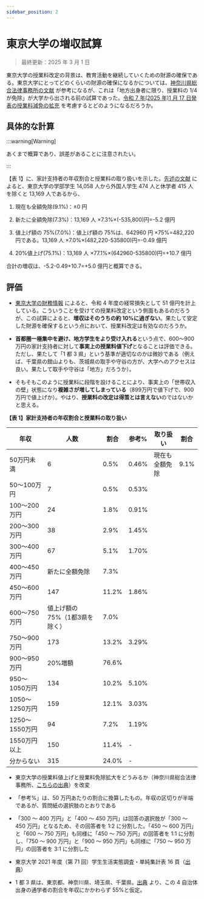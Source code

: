 ```yaml
---
sidebar_position: 2
---
```


# 東京大学の増収試算

> 最終更新：2025 年 3 月 1 日

東京大学の授業料改定の背景は、教育活動を継続していくための財源の確保である。東京大学にとってどのくらいの財源の確保になるかについては、[神奈川県総合法律事務所の文献](https://kanasou-law.com/202501nishikawa/) が参考になるが、これは「地方出身者に限り、授業料の 1/4 が免除」が大学から出される前の試算であった。[令和 7 年(2025 年)1 月 17 日発表の授業料減免の拡充](https://www.u-tokyo.ac.jp/content/400254993.pdf) を考慮するとどのようになるだろうか。

## 具体的な計算

:::warning[Warning]

あくまで概算であり、誤差があることに注意されたい。

:::

【表 1】に、家計支持者の年収割合と授業料の取り扱いを示した。[先述の文献](https://kanasou-law.com/202501nishikawa/) によると、東京大学の学部学生 14,058 人から外国人学生 474 人と休学者 415 人を除くと 13,169 人であるから、

1. 現在も全額免除(9.1%)：±0 円

2. 新たに全額免除(7.3%)：13,169 人 ×7.3%×(-535,800)円=-5.2 億円

3. 値上げ額の 75%(7.0%)：値上げ額の 75%は、642960 円 ×75%=482,220 円である。13,169 人 ×7.0%×(482,220-535800)円=-0.49 億円

4. 20%値上げ(75.1%)：13,169 人 ×77.1%×(642960-535800)円=+10.7 億円

合計の増収は、-5.2-0.49+10.7=+5.0 億円と概算できる。

## 評価

- [東京大学の財務情報](https://www.u-tokyo.ac.jp/ja/about/public-info/b06.html) によると、令和 4 年度の経常損失として 51 億円を計上している。こういうことを受けての授業料改定という側面もあるのだろうが、この試算によると、**増収はそのうちの約 10%に過ぎない**。果たして安定した財源を確保するという点において、授業料改定は有効なのだろうか。

- **首都圏一極集中を避け、地方学生をより受け入れる**という点で、600〜900 万円の家計支持者に対して**事実上の授業料値下げ**となることは評価できる。ただし、果たして「1 都 3 県」という基準が適切なのかは微妙である（例えば、千葉県の館山よりも、茨城県の取手や守谷の方が、大学へのアクセスは良い。果たして取手や守谷は「地方」だろうか）。

- そもそもこのように授業料に段階を設けることにより、事実上の「世帯収入の壁」状態になり**複雑さが増してしまっている**（899万円で値下げで、900万円で値上げか）。やはり、**授業料の改定は得策とは言えない**のではないかと思える。

**【表 1】家計支持者の年収割合と授業料の取り扱い**

<table>
    <thead>
        <tr>
            <th>年収</th>
            <th>人数</th>
            <th>割合</th>
            <th>参考%</th>
            <th>取り扱い</th>
            <th>割合</th>
        </tr>
    </thead>
    <tbody>
        <tr>
            <td>50万円未満</td>
            <td>6</td>
            <td>0.5%</td>
            <td>0.46%</td>
            <td rowSpan={5}>現在も全額免除</td>
            <td rowSpan={5}>9.1%</td>
        </tr>
        <tr><td>50～100万円</td><td>7</td><td>0.5%</td><td>0.53%</td></tr>
        <tr><td>100～200万円</td><td>24</td><td>1.8%</td><td>0.91%</td></tr>
        <tr><td>200～300万円</td><td>38</td><td>2.9%</td><td>1.45%</td></tr>
        <tr>
            <td>300～400万円</td>
            <td rowSpan={2} style={{ textAlign: "center" }}>67</td>
            <td rowSpan={2} style={{ textAlign: "center" }}>5.1%</td>
            <td rowSpan={2} style={{ textAlign: "center" }}>1.70%</td>
        </tr>
        <tr>
            <td>400～450万円</td>
            <td rowSpan={2}>新たに全額免除</td>
            <td rowSpan={2}>7.3%</td>
        </tr>
        <tr>
            <td>450～600万円</td>
            <td rowSpan={2} style={{ textAlign: "center" }}>147</td>
            <td rowSpan={2} style={{ textAlign: "center" }}>11.2%</td>
            <td rowSpan={2} style={{ textAlign: "center" }}>1.86%</td>
        </tr>
        <tr><td>600～750万円</td><td rowSpan={2}>値上げ額の75%（1都3県を除く）</td>
            <td rowSpan={2}>7.0%</td></tr>
        <tr>
            <td>750～900万円</td>
            <td rowSpan={2} style={{ textAlign: "center" }}>173</td>
            <td rowSpan={2} style={{ textAlign: "center" }}>13.2%</td>
            <td rowSpan={2} style={{ textAlign: "center" }}>3.29%</td>
        </tr>
        <tr>
            <td>900～950万円</td>
            <td rowSpan={6}>20%増額</td>
            <td rowSpan={6}>76.6%</td>
        </tr>
        <tr>
            <td>950～1050万円</td><td>134</td><td>10.2%</td><td>5.10%</td>
        </tr>
        <tr><td>1050〜1250万円</td><td>159</td><td>12.1%</td><td>3.03%</td></tr>
        <tr><td>1250〜1550万円</td><td>94</td><td>7.2%</td><td>1.19%</td></tr>
        <tr><td>1550万円以上</td><td>150</td><td>11.4%</td><td>-</td></tr>
        <tr><td>分からない</td><td>315</td><td>24.0%</td><td>-</td></tr>
    </tbody>
</table>

- 東京大学の授業料値上げと授業料免除拡大をどうみるか（神奈川県総合法律事務所、[こちらの出典](https://kanasou-law.com/202501nishikawa/)）を改変

- 「参考%」は、50 万円あたりの割合に換算したもの。年収の区切りが半端であるが、質問紙の選択肢のとおりである
- 「300 ～ 400 万円」と「400 ～ 450 万円」は回答の選択肢が「300 ～ 450 万円」となるため、その回答者を 1:2 に分割した。「450 ～ 600 万円」と「600 ～ 750 万円」も同様に「450 ～ 750 万円」の回答者を 1:1 に分割し、「750 〜 900 万円」と「900 〜 950 万円」も同様に「750 〜 950 万円」の回答者を 3:1 に分割した
- 東京大学 2021 年度（第 71 回）学生生活実態調査・単純集計表 16 頁（[出典](https://www.u-tokyo.ac.jp/content/400208671.pdf)）
- 1 都 3 県は、東京都、神奈川県、埼玉県、千葉県。[出典](https://saitama-dame.hatenablog.com/entry/2024/04/15/012118) より、この 4 自治体出身の通学者の割合を年収にかかわらず 55%と仮定。
